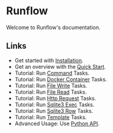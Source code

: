 # Runflow

Welcome to Runflow's documentation.

## Links

* Get started with [Installation](installation.md).
* Get an overview with the [Quick Start](quickstart.md).
* Tutorial: Run [Command](tasks/command.md) Tasks.
* Tutorial: Run [Docker Container](tasks/docker-run.md) Tasks.
* Tutorial: Run [File Write](tasks/file-write.md) Tasks.
* Tutorial: Run [File Read](tasks/file-read.md) Tasks.
* Tutorial: Run [Http Request](tasks/http-request.md) Tasks.
* Tutorial: Run [Sqlite3 Exec](tasks/sqlite3-exec.md) Tasks.
* Tutorial: Run [Sqlite3 Row](tasks/sqlite3-row.md) Tasks.
* Tutorial: Run [Template](tasks/template.md) Tasks.
* Advanced Usage: Use [Python API](python-api.md).
